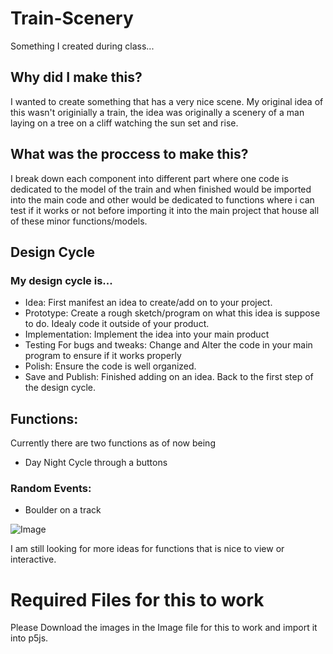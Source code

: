 # Train-Scenery
Something I created during class...

## Why did I make this?
I wanted to create something that has a very nice scene. My original idea of this wasn't originially a train, the idea was originally a scenery of a man laying on a tree on a cliff watching the sun set and rise.

## What was the proccess to make this?

I break down each component into different part where one code is dedicated to the model of the train and when finished would be imported into the main code and other would be dedicated to functions where i can test if it works or not before importing it into the main project that house all of these minor functions/models.

## Design Cycle
### My design cycle is...
- Idea: First manifest an idea to create/add on to your project.
- Prototype: Create a rough sketch/program on what this idea is suppose to do. Idealy code it outside of your product.
- Implementation: Implement the idea into your main product
- Testing For bugs and tweaks: Change and Alter the code in your main program to ensure if it works properly
- Polish: Ensure the code is well organized.
- Save and Publish: Finished adding on an idea. Back to the first step of the design cycle.
## Functions:
Currently there are two functions as of now being
- Day Night Cycle through a buttons
### Random Events:
- Boulder on a track

![Image](https://github.com/user-attachments/assets/d809535c-625b-4f61-8603-6dde50647d5e)

I am still looking for more ideas for functions that is nice to view or interactive.

# Required Files for this to work
Please Download the images in the Image file for this to work and import it into p5js.
